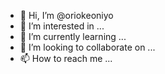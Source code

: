 - 👋 Hi, I’m @oriokeoniyo
- 👀 I’m interested in ...
- 🌱 I’m currently learning ...
- 💞️ I’m looking to collaborate on ...
- 📫 How to reach me ...

<!---
oriokeoniyo/oriokeoniyo is a ✨ special ✨ repository because its `README.md` (this file) appears on your GitHub profile.
You can click the Preview link to take a look at your changes.
--->
